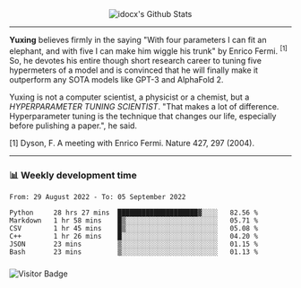 <div align="center">
    <img align="center" src="https://github-readme-stats.vercel.app/api?username=idocx&show_icons=true&count_private=true&hide_border=true" alt="idocx's Github Stats"></img>
</div>

---

**Yuxing** believes firmly in the saying "With four parameters I can fit an elephant, and with five I can make him wiggle his trunk" by Enrico Fermi. <sup>[1]</sup> So, he devotes his entire though short research career to tuning five hypermeters of a model and is convinced that he will finally make it outperform any SOTA models like GPT-3 and AlphaFold 2.

Yuxing is not a computer scientist, a physicist or a chemist, but a *HYPERPARAMETER TUNING SCIENTIST*. "That makes a lot of difference. Hyperparameter tuning is the technique that changes our life, especially before pulishing a paper.", he said.

[1] Dyson, F. A meeting with Enrico Fermi. Nature 427, 297 (2004).


---

### 📊 Weekly development time
<!--START_SECTION:waka-->

```text
From: 29 August 2022 - To: 05 September 2022

Python     28 hrs 27 mins  ████████████████████▓░░░░   82.56 %
Markdown   1 hr 58 mins    █▒░░░░░░░░░░░░░░░░░░░░░░░   05.71 %
CSV        1 hr 45 mins    █▒░░░░░░░░░░░░░░░░░░░░░░░   05.08 %
C++        1 hr 26 mins    █░░░░░░░░░░░░░░░░░░░░░░░░   04.20 %
JSON       23 mins         ▒░░░░░░░░░░░░░░░░░░░░░░░░   01.15 %
Bash       23 mins         ▒░░░░░░░░░░░░░░░░░░░░░░░░   01.13 %
```

<!--END_SECTION:waka-->

### 

![Visitor Badge](https://visitor-badge.laobi.icu/badge?page_id=idocx.idocx)